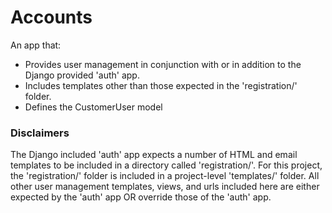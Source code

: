 # Accounts #

An app that:
- Provides user management in conjunction with or in addition to the Django provided 'auth' app.  
- Includes templates other than those expected in the 'registration/' folder.
- Defines the CustomerUser model

### Disclaimers ###
The Django included 'auth' app expects a number of HTML and email templates to be included in a directory called 'registration/'.  For this project, the 'registration/' folder is included in a project-level 'templates/' folder.  All other user management templates, views, and urls included here are either expected by the 'auth' app OR  override those of the 'auth' app.